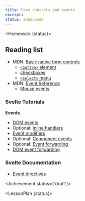 ```yaml
---
title: Form controls and events
excerpt:
status: announced
---
```

<script>
	import Homework from "$lib/components/Homework.svelte";
	import LessonPlan from "$lib/components/LessonPlan.svelte";
	import LabTime from "$lib/components/LabTime.svelte";
	import Achievement from "$lib/components/Achievement.svelte";
</script>

<Homework {status}>

## Reading list
- MDN: [Basic native form controls](https://developer.mozilla.org/en-US/docs/Learn/Forms/Basic_native_form_controls)
    - [`<button>` element](https://developer.mozilla.org/en-US/docs/Web/HTML/Element/button)
    - [checkboxes](https://developer.mozilla.org/en-US/docs/Web/HTML/Element/input/checkbox)
    - [`<select>` menu](https://developer.mozilla.org/en-US/docs/Web/HTML/Element/select)
- MDN: [Event Reference](https://developer.mozilla.org/en-US/docs/Web/Events)
    - [Mouse events](https://developer.mozilla.org/en-US/docs/Web/API/Element#mouse_events)

### Svelte Tutorials
**Events**
- [DOM events](https://learn.svelte.dev/tutorial/dom-events)
- Optional: [Inline handlers](https://learn.svelte.dev/tutorial/inline-handlers)
- [Event modifiers](https://learn.svelte.dev/tutorial/event-modifiers)
- Optional: [Component events](https://learn.svelte.dev/tutorial/component-events)
- Optional: [Event forwarding](https://learn.svelte.dev/tutorial/event-forwarding)
- [DOM event forwarding](https://learn.svelte.dev/tutorial/dom-event-forwarding)

### Svelte Documentation
- [Event directives](https://svelte.dev/docs#template-syntax-element-directives-on-eventname)

</Homework>

<Achievement status={'draft'}>

</Achievement>

<LessonPlan {status}>

</LessonPlan>
